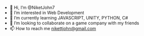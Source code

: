 - 👋 Hi, I’m @NiketJohn7
- 👀 I’m interested in Web Development
- 🌱 I’m currently learning JAVASCRIPT, UNITY, PYTHON, C#
- 💞️ I’m looking to collaborate on a game company with my friends 
- 📫 How to reach me nikettjohn@gmail.com 

<!---
NiketJohn7/NiketJohn7 is a ✨ special ✨ repository because its `README.md` (this file) appears on your GitHub profile.
You can click the Preview link to take a look at your changes.
--->
